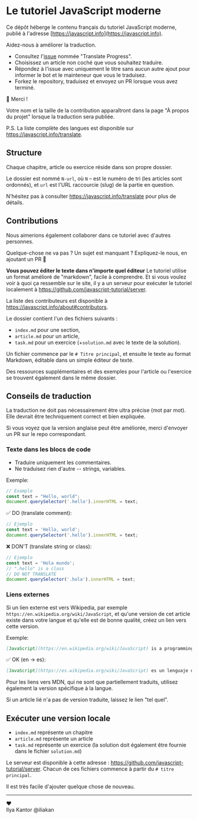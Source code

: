 # Le tutoriel JavaScript moderne

Ce dépôt héberge le contenu français du tutoriel JavaScript moderne, publié à l'adresse [https://javascript.info](https://javascript.info).

Aidez-nous à améliorer la traduction.

- Consultez l'[issue](https://github.com/javascript-tutorial/fr.javascript.info/issues) nommée "Translate Progress".
- Choisissez un article non coché que vous souhaitez traduire.
- Répondez à l'issue avec uniquement le titre sans aucun autre ajout pour informer le bot et le mainteneur que vous le traduisez.
- Forkez le repository, traduisez et envoyez un PR lorsque vous avez terminé.

🎉 Merci !

Votre nom et la taille de la contribution apparaîtront dans la page "À propos du projet" lorsque la traduction sera publiée.

P.S. La liste complète des langues est disponible sur <https://javascript.info/translate>.

## Structure

Chaque chapitre, article ou exercice réside dans son propre dossier.

Le dossier est nommé `N-url`, où `N` – est le numéro de tri (les articles sont ordonnés), et `url` est l'URL raccourcie (slug) de la partie en question.

N'hésitez pas à consulter <https://javascript.info/translate> pour plus de détails.

## Contributions

Nous aimerions également collaborer dans ce tutoriel avec d'autres personnes.

Quelque-chose ne va pas ? Un sujet est manquant ? Expliquez-le nous, en ajoutant un PR 👏

**Vous pouvez éditer le texte dans n'importe quel éditeur** Le tutoriel utilise un format amélioré de "markdown", facile à comprendre. Et si vous voulez voir à quoi ça ressemble sur le site, il y a un serveur pour exécuter le tutoriel localement à <https://github.com/javascript-tutorial/server>.  

La liste des contributeurs est disponible à <https://javascript.info/about#contributors>.

Le dossier contient l'un des fichiers suivants :

- `index.md` pour une section,
- `article.md` pour un article,
- `task.md` pour un exercice (+`solution.md` avec le texte de la solution).

Un fichier commence par le `# Titre principal`, et ensuite le texte au format Markdown, éditable dans un simple éditeur de texte.

Des ressources supplémentaires et des exemples pour l'article ou l'exercice se trouvent également dans le même dossier.

## Conseils de traduction

La traduction ne doit pas nécessairement être ultra précise (mot par mot). Elle devrait être techniquement correct et bien expliquée.

Si vous voyez que la version anglaise peut être améliorée, merci d'envoyer un PR sur le repo correspondant.

### Texte dans les blocs de code

- Traduire uniquement les commentaires.
- Ne traduisez rien d'autre -- strings, variables.


Exemple:

```js
// Example
const text = "Hello, world";
document.querySelector('.hello').innerHTML = text;
```

✅ DO (translate comment):

```js
// Ejemplo
const text = 'Hello, world';
document.querySelector('.hello').innerHTML = text;
```

❌ DON'T (translate string or class):

```js
// Ejemplo
const text = 'Hola mundo';
// ".hello" is a class
// DO NOT TRANSLATE
document.querySelector('.hola').innerHTML = text;
```

### Liens externes

Si un lien externe est vers Wikipedia, par exemple `https://en.wikipedia.org/wiki/JavaScript`, et qu'une version de cet article existe dans votre langue et qu'elle est de bonne qualité, créez un lien vers cette version.

Exemple:

```md
[JavaScript](https://en.wikipedia.org/wiki/JavaScript) is a programming language.
```

✅ OK (en -> es):

```md
[JavaScript](https://es.wikipedia.org/wiki/JavaScript) es un lenguaje de programación.
```

Pour les liens vers MDN, qui ne sont que partiellement traduits, utilisez également la version spécifique à la langue.

Si un article lié n'a pas de version traduite, laissez le lien "tel quel".


## Exécuter une version locale

  - `index.md` représente un chapitre
  - `article.md` représente un article
  - `task.md` représente un exercice (la solution doit également être fournie dans le fichier `solution.md`)

Le serveur est disponible à cette adresse : <https://github.com/javascript-tutorial/server>. 
Chacun de ces fichiers commence à partir du `# titre principal`.

Il est très facile d'ajouter quelque chose de nouveau.

---
♥  
Ilya Kantor @iliakan
